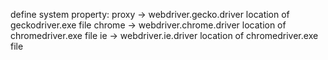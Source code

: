 define system property:
proxy -> webdriver.gecko.driver location of geckodriver.exe file
chrome -> webdriver.chrome.driver location of chromedriver.exe file
ie -> webdriver.ie.driver  location of chromedriver.exe file
